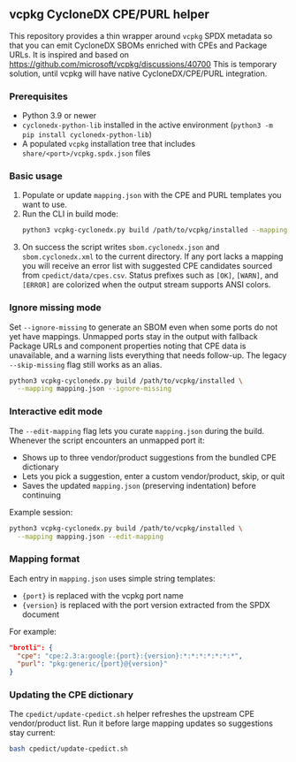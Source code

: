 ## vcpkg CycloneDX CPE/PURL helper

This repository provides a thin wrapper around `vcpkg` SPDX metadata so that you can emit CycloneDX SBOMs enriched with CPEs and Package URLs.
It is inspired and based on https://github.com/microsoft/vcpkg/discussions/40700
This is temporary solution, until vcpkg will have native CycloneDX/CPE/PURL integration.

### Prerequisites
- Python 3.9 or newer
- `cyclonedx-python-lib` installed in the active environment (`python3 -m pip install cyclonedx-python-lib`)
- A populated `vcpkg` installation tree that includes `share/<port>/vcpkg.spdx.json` files

### Basic usage
1. Populate or update `mapping.json` with the CPE and PURL templates you want to use.
2. Run the CLI in build mode:
   ```bash
   python3 vcpkg-cyclonedx.py build /path/to/vcpkg/installed --mapping mapping.json
   ```
3. On success the script writes `sbom.cyclonedx.json` and `sbom.cyclonedx.xml` to the current directory. If any port lacks a mapping you will receive an error list with suggested CPE candidates sourced from `cpedict/data/cpes.csv`. Status prefixes such as `[OK]`, `[WARN]`, and `[ERROR]` are colorized when the output stream supports ANSI colors.

### Ignore missing mode
Set `--ignore-missing` to generate an SBOM even when some ports do not yet have mappings. Unmapped ports stay in the output with fallback Package URLs and component properties noting that CPE data is unavailable, and a warning lists everything that needs follow-up. The legacy `--skip-missing` flag still works as an alias.
```bash
python3 vcpkg-cyclonedx.py build /path/to/vcpkg/installed \
  --mapping mapping.json --ignore-missing
```

### Interactive edit mode
The `--edit-mapping` flag lets you curate `mapping.json` during the build. Whenever the script encounters an unmapped port it:
- Shows up to three vendor/product suggestions from the bundled CPE dictionary
- Lets you pick a suggestion, enter a custom vendor/product, skip, or quit
- Saves the updated `mapping.json` (preserving indentation) before continuing

Example session:
```bash
python3 vcpkg-cyclonedx.py build /path/to/vcpkg/installed \
  --mapping mapping.json --edit-mapping
```

### Mapping format
Each entry in `mapping.json` uses simple string templates:
- `{port}` is replaced with the vcpkg port name
- `{version}` is replaced with the port version extracted from the SPDX document

For example:
```json
"brotli": {
  "cpe": "cpe:2.3:a:google:{port}:{version}:*:*:*:*:*:*:*",
  "purl": "pkg:generic/{port}@{version}"
}
```

### Updating the CPE dictionary
The `cpedict/update-cpedict.sh` helper refreshes the upstream CPE vendor/product list. Run it before large mapping updates so suggestions stay current:
```bash
bash cpedict/update-cpedict.sh
```

